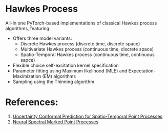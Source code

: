 # Hawkes Process

All-in one PyTorch-based implementations of classical Hawkes process algorithms, featuring:
- Offers three model variants:
  - Discrete Hawkes process (discrete time, discrete space)
  - Multivariate Hawkes process (continuous time, discrete space)
  - Spatio-Temporal Hawkes process (continuous time, continuous sapce)
- Flexible choice self-excitation kernel specification
- Parameter fitting using Maximum likelihood (MLE) and Expectation-Maximization (EM) algorithms
- Sampling using the Thinning algorithm

# References:
1. [Uncertainty Conformal Prediction for Spatio-Temporal Point Processes](https://arxiv.org/abs/2411.12193)
2. [Neural Spectral Marked Point Processes](https://iclr.cc/virtual/2022/poster/6311)

<!---
# Discrete Hawkes Generator

A dicrete Hawkes process is characterized by its discrete time intensity rate $\lambda_t$, $t \in \mathbb{N}_+$, 

$$\lambda_t = \mu(t) + \sum_{t' < t} \beta e^{- \beta (t - t')}.$$

## Usage
- Initialized model with ${\tt beta}$ and ${\tt mu \textunderscore config}$, which describes the value of the parameters of the discrete Hawkes process (see equation above).
- ${\tt simulate()}$ : Simulate a trajectory of event occurance of length $\tt t$. A list of intensity rates ${\tt lam}$ is returned as the output. One can also set parameter ${\tt plot = True}$ to automatically visualize the simulated trajectory.
- ${\tt generate()}$ : Given previous trajectory ${\tt prev \textunderscore traj}$, generate future trajectory of length ${\tt t}$.
- ${\tt plot \textunderscore mu()}$ : Plot the base intensity rate $\mu(t)$ on $[0, {\tt t}]$.

Demos for the plots are shown below.

![fig1](/img/fig1.png) 

![fig1](/img/fig2.png)

![fig1](/img/fig3.png)
---!>
